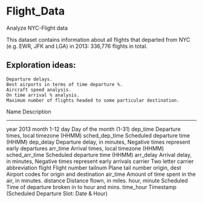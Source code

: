 # Flight_Data
Analyze NYC-Flight data

This dataset contains information about all flights that departed from NYC 
(e.g. EWR, JFK and LGA) in 2013: 336,776 flights in total. 

Exploration ideas:
---------------------------------------------------------------------------
	Departure delays.
	Best airports in terms of time departure %. 
	Aircraft speed analysis. 
	On time arrival % analysis. 
	Maximum number of flights headed to some particular destination.
	

	
Name			Description
------------	---------------------------------------------------------------
year			2013
month			1-12
day				Day of the month (1-31)
dep_time		Departure times, local timezone (HHMM)
sched_dep_time	Scheduled departure time (HHMM)
dep_delay		Departure delay, in minutes, Negative times represent early departures
arr_time		Arrival times, local timezone (HHMM)
sched_arr_time 	Scheduled departure time (HHMM)
arr_delay		Arrival delay, in minutes, Negative times represent early arrivals
carrier			Two letter carrier abbreviation
flight			Flight number
tailnum			Plane tail number
origin, dest	Airport codes for origin and destination
air_time		Amount of time spent in the air, in minutes.
distance		Distance flown, in miles.
hour, minute	Scheduled Time of departure broken in to hour and mins.
time_hour		Timestamp (Scheduled Departure Slot: Date & Hour)

